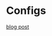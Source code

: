# Configs


[blog post](https://hackersandslackers.com/simplify-your-python-projects-configuration/#commento-login-box-container)

<!-- TODO: Expand on options for each section esp for ini which has a lot of methods. Cover common methods and how to use them. -->
<!--stackedit_data:
eyJoaXN0b3J5IjpbMjA0MTM4NDU5MV19
-->